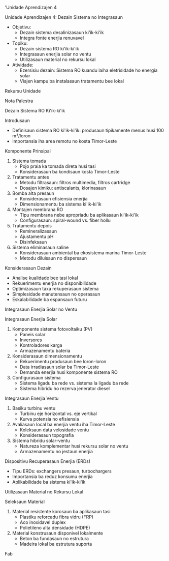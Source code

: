 'Unidade Aprendizajen 4

Unidade Aprendizajen 4: Dezain Sistema no Integrasaun
- Objetivu:
  * Dezain sistema desalinizasaun ki'ik-ki'ik
  * Integra fonte enerjia renuvavel
- Topiku:
  * Dezain sistema RO ki'ik-ki'ik
  * Integrasaun enerjia solar no ventu
  * Utilizasaun material no rekursu lokal
- Atividade:
  * Ezersisiu dezain: Sistema RO kuandu laiha eletrisidade ho energia solar
  * Viajen kampu ba instalasaun tratamentu bee lokal

Rekursu Unidade

Nota Palestra

Dezain Sistema RO Ki'ik-ki'ik

Introdusaun
- Definisaun sistema RO ki'ik-ki'ik: produsaun tipikamente menus husi 100 m³/loron
- Importansia iha area remotu no kosta Timor-Leste

Komponente Prinsipal
1. Sistema tomada
   - Pojo praia ka tomada direta husi tasi
   - Konsiderasaun ba kondisaun kosta Timor-Leste
2. Tratamentu antes
   - Metodu filtrasaun: filtros multimedia, filtros cartridge
   - Dosajen kimiku: antiscalants, klorinasaun
3. Bomba alta presaun
   - Konsiderasaun efisiensia enerjia
   - Dimensionamentu ba sistema ki'ik-ki'ik
4. Montajen membrana RO
   - Tipu membrana nebe apropriadu ba aplikasaun ki'ik-ki'ik
   - Configurasaun: spiral-wound vs. fiber hollu
5. Tratamentu depois
   - Remineralizasaun
   - Ajustamentu pH
   - Disinfeksaun
6. Sistema eliminasaun saline
   - Konsiderasaun ambiental ba ekosistema marina Timor-Leste
   - Metodu diluisaun no dispersaun

Konsiderasaun Dezain
- Analise kualidade bee tasi lokal
- Rekuerimentu enerjia no disponibilidade
- Optimizasaun taxa rekuperasaun sistema
- Simplesidade manutensaun no operasaun
- Eskalabilidade ba espansaun futuru

Integrasaun Enerjia Solar no Ventu

Integrasaun Enerjia Solar
1. Komponente sistema fotovoltaiku (PV)
   - Paneis solar
   - Inversores
   - Kontroladores karga
   - Armazenamentu bateria
2. Konsiderasaun dimensionamentu
   - Rekuerimentu produsaun bee loron-loron
   - Data irradiasaun solar ba Timor-Leste
   - Demanda enerjia husi komponente sistema RO
3. Configurasaun sistema
   - Sistema ligadu ba rede vs. sistema la ligadu ba rede
   - Sistema hibridu ho rezerva jenerator diesel

Integrasaun Enerjia Ventu
1. Basiku turbinu ventu
   - Turbinu eje horizontal vs. eje vertikal
   - Kurva potensia no efisiensia
2. Avaliasaun local ba enerjia ventu iha Timor-Leste
   - Koleksaun data velosidade ventu
   - Konsiderasaun topografia
3. Sistema hibridu solar-ventu
   - Natureza komplementar husi rekursu solar no ventu
   - Armazenamentu no jestaun enerjia

Dispositivu Recuperasaun Enerjia (ERDs)
- Tipu ERDs: exchangers presaun, turbochargers
- Importansia ba reduz konsumu enerjia
- Aplikabilidade ba sistema ki'ik-ki'ik

Utilizasaun Material no Rekursu Lokal

Seleksaun Material
1. Material resistente korosaun ba aplikasaun tasi
   - Plastiku reforcadu fibra vidru (FRP)
   - Aco inoxidavel duplex
   - Polietileno alta densidade (HDPE)
2. Material konstrusaun disponivel lokalmente
   - Beton ba fundasaun no estrutura
   - Madeira lokal ba estrutura suporta

Fab